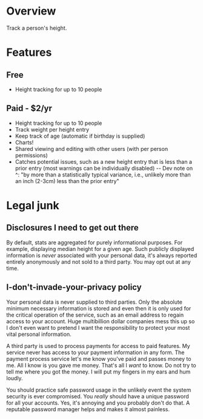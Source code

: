 # Overview
Track a person's height.

# Features

## Free
- Height tracking for up to 10 people

## Paid - $2/yr
- Height tracking for up to 10 people
- Track weight per height entry
- Keep track of age (automatic if birthday is supplied)
- Charts!
- Shared viewing and editing with other users (with per person permissions)
- Catches potential issues, such as a new height entry that is less than a prior entry (most warnings can be individually disabled)
-- Dev note on ^: "by more than a statistically typical variance, i.e., unlikely more than an inch (2-3cm) less than the prior entry"

# Legal junk

## Disclosures I need to get out there
By default, stats are aggregated for purely informational purposes. For example, displaying median height for a given age. Such publicly displayed information is *never* associated with your personal data, it's always reported entirely anonymously and not sold to a third party. You may opt out at any time.

## I-don't-invade-your-privacy policy
Your personal data is never supplied to third parties. Only the absolute minimum necessary information is stored and even then it is only used for the critical operation of the service, such as an email address to regain access to your account. Huge multibillion dollar companies mess this up so I don't even want to pretend I want the responsibility to protect your most vital personal information.

A third party is used to process payments for access to paid features. My service never has access to your payment information in any form. The payment process service let's me know you've paid and passes money to me. All I know is you gave me money. That's all I *want* to know. Do not try to tell me where you got the money. I will put my fingers in my ears and hum loudly.

You should practice safe password usage in the unlikely event the system security is ever compromised. You *really* should have a unique password for all your accounts. Yes, it's annoying and you probably don't do that. A reputable password manager helps and makes it almost painless.